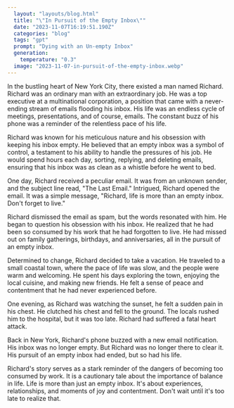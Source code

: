 ```yaml
---
  layout: "layouts/blog.html"
  title: "\"In Pursuit of the Empty Inbox\""
  date: "2023-11-07T16:19:51.190Z"
  categories: "blog"
  tags: "gpt"
  prompt: "Dying with an Un-empty Inbox"
  generation: 
    temperature: "0.3"
  image: "2023-11-07-in-pursuit-of-the-empty-inbox.webp"
---
```

In the bustling heart of New York City, there existed a man named Richard. Richard was an ordinary man with an extraordinary job. He was a top executive at a multinational corporation, a position that came with a never-ending stream of emails flooding his inbox. His life was an endless cycle of meetings, presentations, and of course, emails. The constant buzz of his phone was a reminder of the relentless pace of his life. 

Richard was known for his meticulous nature and his obsession with keeping his inbox empty. He believed that an empty inbox was a symbol of control, a testament to his ability to handle the pressures of his job. He would spend hours each day, sorting, replying, and deleting emails, ensuring that his inbox was as clean as a whistle before he went to bed. 

One day, Richard received a peculiar email. It was from an unknown sender, and the subject line read, "The Last Email." Intrigued, Richard opened the email. It was a simple message, "Richard, life is more than an empty inbox. Don't forget to live."

Richard dismissed the email as spam, but the words resonated with him. He began to question his obsession with his inbox. He realized that he had been so consumed by his work that he had forgotten to live. He had missed out on family gatherings, birthdays, and anniversaries, all in the pursuit of an empty inbox.

Determined to change, Richard decided to take a vacation. He traveled to a small coastal town, where the pace of life was slow, and the people were warm and welcoming. He spent his days exploring the town, enjoying the local cuisine, and making new friends. He felt a sense of peace and contentment that he had never experienced before.

One evening, as Richard was watching the sunset, he felt a sudden pain in his chest. He clutched his chest and fell to the ground. The locals rushed him to the hospital, but it was too late. Richard had suffered a fatal heart attack.

Back in New York, Richard's phone buzzed with a new email notification. His inbox was no longer empty. But Richard was no longer there to clear it. His pursuit of an empty inbox had ended, but so had his life.

Richard's story serves as a stark reminder of the dangers of becoming too consumed by work. It is a cautionary tale about the importance of balance in life. Life is more than just an empty inbox. It's about experiences, relationships, and moments of joy and contentment. Don't wait until it's too late to realize that.

